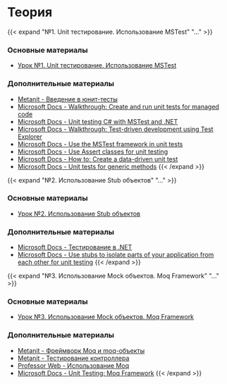 # Теория

[№1. Unit тестирование. Использование MSTest]:----------------------------------------------------------

{{< expand "№1. Unit тестирование. Использование MSTest" "..." >}}

### Основные материалы

- [Урок №1. Unit тестирование. Использование MSTest](https://itvdn.com/ru/video/unit-testing-csharp)

### Дополнительные материалы

- [Metanit - Введение в юнит-тесты](https://metanit.com/sharp/aspnet5/22.1.php)
- [Microsoft Docs - Walkthrough: Create and run unit tests for managed code](https://docs.microsoft.com/en-us/dotnet/core/testing/unit-testing-with-mstest)
- [Microsoft Docs - Unit testing C# with MSTest and .NET](https://docs.microsoft.com/en-us/visualstudio/test/walkthrough-creating-and-running-unit-tests-for-managed-code?view=vs-2022)
- [Microsoft Docs - Walkthrough: Test-driven development using Test Explorer](https://docs.microsoft.com/en-us/visualstudio/test/quick-start-test-driven-development-with-test-explorer?view=vs-2022)
- [Microsoft Docs - Use the MSTest framework in unit tests](https://docs.microsoft.com/en-us/visualstudio/test/using-microsoft-visualstudio-testtools-unittesting-members-in-unit-tests?view=vs-2022)
- [Microsoft Docs - Use Assert classes for unit testing](https://docs.microsoft.com/en-us/visualstudio/test/using-the-assert-classes?view=vs-2022)
- [Microsoft Docs - How to: Create a data-driven unit test](https://docs.microsoft.com/en-us/visualstudio/test/how-to-create-a-data-driven-unit-test?view=vs-2022)
- [Microsoft Docs - Unit tests for generic methods](https://docs.microsoft.com/en-us/visualstudio/test/unit-tests-for-generic-methods?view=vs-2022)
  {{< /expand >}}

[№2. Использование Stub объектов]:----------------------------------------------------------

{{< expand "№2. Использование Stub объектов" "..." >}}

### Основные материалы

- [Урок №2. Использование Stub объектов](https://itvdn.com/ru/video/unit-testing-csharp/using-stub-objects)

### Дополнительные материалы

- [Microsoft Docs - Тестирование в .NET](https://docs.microsoft.com/ru-ru/dotnet/core/testing/)
- [Microsoft Docs - Use stubs to isolate parts of your application from each other for unit testing](https://docs.microsoft.com/en-us/visualstudio/test/using-stubs-to-isolate-parts-of-your-application-from-each-other-for-unit-testing?view=vs-2022&tabs=csharp)
  {{< /expand >}}

[№3. Использование Mock объектов. Moq Framework]:----------------------------------------------------------

{{< expand "№3. Использование Mock объектов. Moq Framework" "..." >}}

### Основные материалы

- [Урок №3. Использование Mock объектов. Moq Framework](https://itvdn.com/ru/video/unit-testing-csharp/using-mock-objects-moq-framework)

### Дополнительные материалы

- [Metanit - Фреймворк Moq и moq-объекты](https://metanit.com/sharp/aspnet5/22.4.php)
- [Metanit - Тестирование контроллера](https://metanit.com/sharp/aspnet5/22.5.php)
- [Professor Web - Использование Moq](https://professorweb.ru/my/ASP_NET/mvc/level2/2_5.php)
- [Microsoft Docs - Unit Testing: Moq Framework](https://docs.microsoft.com/en-us/shows/visual-studio-toolbox/unit-testing-moq-framework)
  {{< /expand >}}